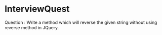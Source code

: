# InterviewQuest

Question : Write a method which will reverse the given string without using reverse method in JQuery.
